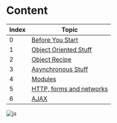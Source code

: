 # Content

| Index | Topic |
| ----- | ----- |
| 0 | [Before You Start](https://hamzaahmad97.github.io/to-talk-about-when-we-meet/Before-you-start) |
| 1 | [Object Oriented Stuff](https://hamzaahmad97.github.io/to-talk-about-when-we-meet/Object-oriented-stuff) |
| 2 | [Object Recipe](https://hamzaahmad97.github.io/to-talk-about-when-we-meet/Object-recipe) |
| 3 | [Asynchronous Stuff](https://hamzaahmad97.github.io/to-talk-about-when-we-meet/Asynchronous-stuff) |
| 4 | [Modules](https://hamzaahmad97.github.io/to-talk-about-when-we-meet/Modules) |
| 5 | [HTTP, forms and networks](https://hamzaahmad97.github.io/to-talk-about-when-we-meet/Networks-http-forms) |
| 6 | [AJAX](https://hamzaahmad97.github.io/to-talk-about-when-we-meet/AJAX) |



![js](https://datavisioner.net/wp-content/uploads/2020/04/javascript-illustration.png)

